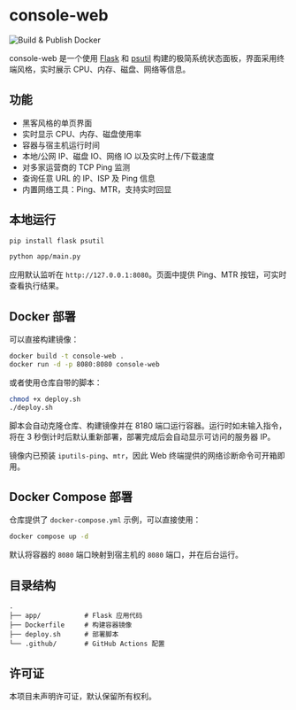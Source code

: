 # console-web

![Build & Publish Docker](https://github.com/podcctv/console-web/actions/workflows/docker-publish.yml/badge.svg)

console-web 是一个使用 [Flask](https://flask.palletsprojects.com/) 和 [psutil](https://psutil.readthedocs.io/) 构建的极简系统状态面板，界面采用终端风格，实时展示 CPU、内存、磁盘、网络等信息。

## 功能
- 黑客风格的单页界面
- 实时显示 CPU、内存、磁盘使用率
- 容器与宿主机运行时间
- 本地/公网 IP、磁盘 IO、网络 IO 以及实时上传/下载速度
- 对多家运营商的 TCP Ping 监测
- 查询任意 URL 的 IP、ISP 及 Ping 信息
- 内置网络工具：Ping、MTR，支持实时回显

## 本地运行
```bash
pip install flask psutil

python app/main.py
```
应用默认监听在 `http://127.0.0.1:8080`。页面中提供 Ping、MTR 按钮，可实时查看执行结果。

## Docker 部署
可以直接构建镜像：
```bash
docker build -t console-web .
docker run -d -p 8080:8080 console-web
```
或者使用仓库自带的脚本：
```bash
chmod +x deploy.sh
./deploy.sh
```
脚本会自动克隆仓库、构建镜像并在 8180 端口运行容器。运行时如未输入指令，将在 3 秒倒计时后默认重新部署，部署完成后会自动显示可访问的服务器 IP。


镜像内已预装 `iputils-ping`、`mtr`，因此 Web 终端提供的网络诊断命令可开箱即用。


## Docker Compose 部署
仓库提供了 `docker-compose.yml` 示例，可以直接使用：

```bash
docker compose up -d
```

默认将容器的 `8080` 端口映射到宿主机的 `8080` 端口，并在后台运行。

## 目录结构
```
.
├── app/           # Flask 应用代码
├── Dockerfile     # 构建容器镜像
├── deploy.sh      # 部署脚本
└── .github/       # GitHub Actions 配置
```

## 许可证
本项目未声明许可证，默认保留所有权利。
